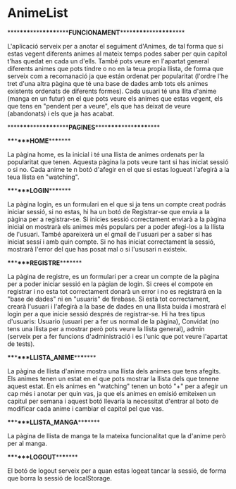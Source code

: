 # AnimeList

\*\*\*\***\*\*\***\*\*\*\***\*\*\*\***\*\*\*\***FUNCIONAMENT**\*\*\*\***\*\*\*\***\*\*\*\***\*\*\*\***\*\*\*\*

L'aplicació serveix per a anotar el seguiment d'Animes, de tal forma que si estas vegent diferents animes al mateix temps podes saber per quin capítol t'has quedat en cada un d'ells.
També pots veure en l'apartat general diferents animes que pots tindre o no en la teua propia llista, de forma que serveix com a recomanació ja que están ordenat per popularitat (l'ordre l'he tret d'una altra pàgina que té una base de dades amb tots els animes existents ordenats de diferents formes).
Cada usuari té una llita d'anime (manga en un futur) en el que pots veure els animes que estas vegent, els que tens en "pendent per a veure", els que has deixat de veure (abandonats) i els que ja has acabat.

\*\*\*\***\*\*\***\*\*\*\***\*\*\*\***\*\*\*\***PAGINES**\*\*\*\***\*\*\*\***\*\*\*\***\*\*\*\***\*\*\*\*

**\*\***\***\*\*\*HOME**\*\***\***\*\*\*\*

La pàgina home, es la inicial i té una llista de animes ordenats per la popularitat que tenen.
Aquesta pàgina la pots veure tant si has iniciat sessió o si no.
Cada anime te n botó d'afegir en el que si estas logueat l'afegirà a la teua llista en "watching".

**\*\***\***\*\*\*LOGIN**\*\***\***\*\*\*\*

La pàgina login, es un formulari en el que si ja tens un compte creat podrás iniciar sessió, si no estas, hi ha un botó de Registrar-se que envia a la pàgina per a registrar-se.
Si inicies sessió correctament enviarà a la pàgina inicial on mostrarà els animes més populars per a poder afegi-los a la llista de l'usuari. També apareixerà un el gmail de l'usuari per a saber si has iniciat sessí i amb quin compte.
Si no has iniciat correctament la sessió, mostrarà l'error del que has posat mal o si l'ususari n existeix.

**\*\***\***\*\*\*REGISTRE**\*\***\***\*\*\*\*

La pàgina de registre, es un formulari per a crear un compte de la pàgina per a poder iniciar sessió en la pàgian de login.
Si crees el compote en registrar i no esta tot correctament donarà un error i no es registrará en la "base de dades" ni en "usuaris" de firebase.
Si està tot correctament, crearà l'usuari i l'afegirà a la base de dades en una llista buida i mostrarà el login per a que inicie sessió després de registrar-se.
Hi ha tres tipus d'usuaris: Usuario (usuari per a fer us normal de la pàgina), Convidat (no tens una llista per a mostrar però pots veure la llista general), admin (serveix per a fer funcions d'administració i es l'unic que pot veure l'apartat de tests).

**\*\***\***\*\*\*LLISTA_ANIME**\*\***\***\*\*\*\*

La pàgina de llista d'anime mostra una llista dels animes que tens afegits.
Els animes tenen un estat en el que pots mostrar la llista dels que tenene aquest estat.
En els animes en "watching" tenen un botó "+" per a afegir un cap més i anotar per quin vas, ja que els animes en emisió emiteixen un capitul per semana i aquest botó llevaría la necessitat d'entrar al boto de modificar cada anime i cambiar el capitol pel que vas.

**\*\***\***\*\*\*LLISTA_MANGA**\*\***\***\*\*\*\*

La pàgina de llista de manga te la mateixa funcionalitat que la d'anime però per al manga.

**\*\***\***\*\*\*LOGOUT**\*\***\***\*\*\*\*

El botó de logout serveix per a quan estas logeat tancar la sessió, de forma que borra la sessió de localStorage.
